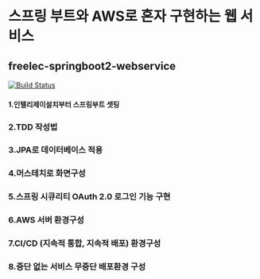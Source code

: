 # 스프링 부트와 AWS로 혼자 구현하는 웹 서비스
## freelec-springboot2-webservice

[![Build Status](https://app.travis-ci.com/pjt-tech/freelec-springboot2-webservice.svg?branch=master)](https://app.travis-ci.com/pjt-tech/freelec-springboot2-webservice)
#### 1.인텔리제이설치부터 스프링부트 셋팅 
### 2.TDD 작성법 
### 3.JPA로 데이터베이스 적용
### 4.머스테치로 화면구성
### 5.스프링 시큐리티 OAuth 2.0 로그인 기능 구현
### 6.AWS 서버 환경구성
### 7.CI/CD (지속적 통합, 지속적 배포) 환경구성
### 8.중단 없는 서비스 무중단 배포환경 구성

